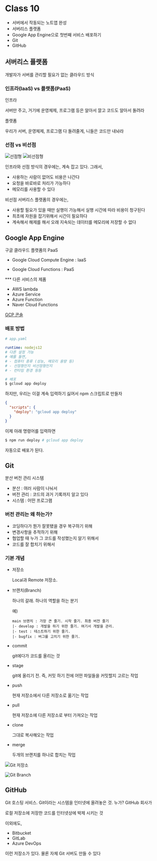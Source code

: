 # Class 10

* 서버에서 작동되는 노트앱 완성
* 서버리스 플랫폼
* Google App Engine으로 첫번째 서비스 배포하기
* Git
* GitHub

## 서버리스 플랫폼

개발자가 서버를 관리할 필요가 없는 클라우드 방식

### 인프라(IaaS) vs 플랫폼(PaaS)

인프라

  서버만 주고, 거기에 운영체제, 프로그램 등은 알아서 깔고 코드도 알아서 돌려라

플랫폼

  우리가 서버, 운영체제, 프로그램 다 돌려줄게, 니들은 코드만 내놔라

### 선점 vs 비선점

![선점형](https://user-images.githubusercontent.com/35324795/112264671-8d721d00-8cb4-11eb-84d9-8e9eea88f55d.png)
![비선점형](https://user-images.githubusercontent.com/35324795/112264674-8f3be080-8cb4-11eb-8a6a-817c9e27170f.png)

인프라와 선점 방식의 경우에는, 계속 잡고 있다. 그래서,

* 사용하는 사람이 없어도 비용은 나간다
* 요청을 바로바로 처리가 가능하다
* 메모리를 사용할 수 있다

비선점 서버리스 플랫폼의 경우에는,

* 사용할 필요가 있을 때만 실행이 가능해서 실행 시간에 따라 비용이 청구된다
* 최초에 자원을 잡기위해서 시간이 필요하다
* 계속해서 해제를 해서 오래 지속되는 데이터를 메모리에 저장할 수 없다

## Google App Engine

구글 클라우드 플랫폼의 PaaS

* Google Cloud Compute Engine : IaaS

* Google Cloud Functions : PaaS

*** 다른 서비스의 제품

* AWS lambda
* Azure Service
* Azure Function
* Naver Cloud Functions

[GCP 콘솔](https://console.cloud.google.com)

### 배포 방법

```yaml
# app.yaml

runtime: nodejs12
# 다른 설정 가능
# 예를 들면,
# - 컴퓨터 종류 (성능, 메모리 용량 등)
# - 선점형인지 비선점형인지
# - 런타임 환경 등등
```

```bash
# 배포
$ gcloud app deploy
```

하지만, 우리는 이걸 계속 입력하기 싫어서 npm 스크립트로 만들자

```json
{
  "scripts": {
    "deploy": "gcloud app deploy"
  }
}
```

이제 아래 명령어를 입력하면

```bash
$ npm run deploy # gcloud app deploy
```

자동으로 배포가 된다.

## Git

분산 버전 관리 시스템

* 분산 : 여러 사람이 나눠서
* 버전 관리 : 코드의 과거 기록까지 알고 있다
* 시스템 : 어떤 프로그램

### 버전 관리는 왜 하는가?

* 코딩하다가 뭔가 잘못됐을 경우 복구하기 위해
* 변경사항을 추적하기 위해
* 협업할 때 누가 그 코드를 작성했는지 알기 위해서
* 코드를 잘 합치기 위해서

### 기본 개념

* 저장소

  Local과 Remote 저장소.

* 브랜치(Branch)

  하나의 갈래. 하나의 역할을 하는 분기

  예)
  ```
  main 브랜치 : 가장 큰 줄기. 시작 줄기. 최종 버전 줄기
  |- develop : 개발을 하기 위한 줄기. 여기서 개발을 관리.
  |- test : 테스트하기 위한 줄기.
  |- bugfix : 버그를 고치기 위한 줄기.
  ```

* commit

  git에다가 코드를 올리는 것

* stage

  git에 올리기 전. 즉, 커밋 하기 전에 어떤 파일들을 커밋할지 고르는 작업

* push

  현재 저장소에서 다른 저장소로 옮기는 작업

* pull

  현재 저장소에 다른 저장소로 부터 가져오는 작업

* clone

  그대로 복사해오는 작업

* merge

  두개의 브랜치를 하나로 합치는 작업
  

![Git 저장소](https://user-images.githubusercontent.com/35324795/112268029-afba6980-8cb9-11eb-86f8-0ae4e69274db.png)

![Git Branch](https://user-images.githubusercontent.com/35324795/112268024-adf0a600-8cb9-11eb-9a09-5b159857aad8.png)

## GitHub

Git 호스팅 서비스. Git이라는 시스템을 인터넷에 올려놓은 것. 누가? GitHub 회사가

로컬 저장소에 저장한 코드를 인터넷상에 박제 시키는 것

이외에도,

* Bitbucket
* GitLab
* Azure DevOps

이런 저장소가 있다. 물론 자체 Git 서버도 만들 수 있다
